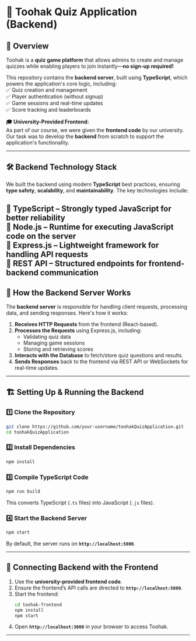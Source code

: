 # 🎯 **Toohak Quiz Application (Backend)**  

## 📌 **Overview**  
Toohak is a **quiz game platform** that allows admins to create and manage quizzes while enabling players to join instantly—**no sign-up required!**  

This repository contains the **backend server**, built using **TypeScript**, which powers the application's core logic, including:  
✅ Quiz creation and management  
✅ Player authentication (without signup)  
✅ Game sessions and real-time updates  
✅ Score tracking and leaderboards  

**🎓 University-Provided Frontend:**  
As part of our course, we were given the **frontend code** by our university. Our task was to develop the **backend** from scratch to support the application's functionality.

---

## 🛠 **Backend Technology Stack**  
We built the backend using modern **TypeScript** best practices, ensuring **type safety**, **scalability**, and **maintainability**. The key technologies include:  

🔹 **TypeScript** – Strongly typed JavaScript for better reliability  
🔹 **Node.js** – Runtime for executing JavaScript code on the server  
🔹 **Express.js** – Lightweight framework for handling API requests  
🔹 **REST API** – Structured endpoints for frontend-backend communication  
---

## 🚀 **How the Backend Server Works**  
The **backend server** is responsible for handling client requests, processing data, and sending responses. Here's how it works:  

1. **Receives HTTP Requests** from the frontend (React-based).  
2. **Processes the Requests** using Express.js, including:  
   - Validating quiz data  
   - Managing game sessions  
   - Storing and retrieving scores  
3. **Interacts with the Database** to fetch/store quiz questions and results.  
4. **Sends Responses** back to the frontend via REST API or WebSockets for real-time updates.  

---

## 🏗 **Setting Up & Running the Backend**  

### **1️⃣ Clone the Repository**  
```sh
git clone https://github.com/your-username/toohakQuizApplication.git
cd toohakQuizApplication
```

### **2️⃣ Install Dependencies**  
```sh
npm install
```

### **3️⃣ Compile TypeScript Code**  
```sh
npm run build
```
This converts TypeScript (`.ts` files) into JavaScript (`.js` files).  

### **4️⃣ Start the Backend Server**  
```sh
npm start
```
By default, the server runs on **`http://localhost:5000`**.

---

## 🔗 **Connecting Backend with the Frontend**  
1. Use the **university-provided frontend code**.  
2. Ensure the frontend’s API calls are directed to **`http://localhost:5000`**.  
3. Start the frontend:  
   ```sh
   cd toohak-frontend
   npm install
   npm start
   ```
4. Open **`http://localhost:3000`** in your browser to access Toohak.

---
